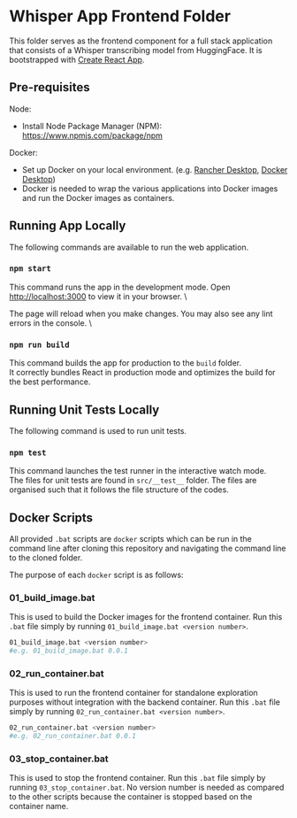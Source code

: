 # Whisper App Frontend Folder

This folder serves as the frontend component for a full stack application that consists of a Whisper transcribing model from HuggingFace. It is bootstrapped with [Create React App](https://github.com/facebook/create-react-app).

## Pre-requisites

Node:
- Install Node Package Manager (NPM): https://www.npmjs.com/package/npm

Docker:
- Set up Docker on your local environment. (e.g. [Rancher Desktop](https://docs.rancherdesktop.io/getting-started/installation/), [Docker Desktop](https://docs.docker.com/desktop/setup/install/windows-install/))
- Docker is needed to wrap the various applications into Docker images and run the Docker images as containers.

## Running App Locally

The following commands are available to run the web application.

### `npm start`

This command runs the app in the development mode. Open [http://localhost:3000](http://localhost:3000) to view it in your browser. \

The page will reload when you make changes. You may also see any lint errors in the console. \

### `npm run build`

This command builds the app for production to the `build` folder.\
It correctly bundles React in production mode and optimizes the build for the best performance.


## Running Unit Tests Locally

The following command is used to run unit tests.

### `npm test`

This command launches the test runner in the interactive watch mode.\
The files for unit tests are found in `src/__test__` folder. The files are organised such that it follows the file structure of the codes.

## Docker Scripts
All provided `.bat` scripts are `docker` scripts which can be run in the command line after cloning this repository and navigating the command line to the cloned folder. 

The purpose of each `docker` script is as follows:

### 01_build_image.bat
This is used to build the Docker images for the frontend container. Run this `.bat` file simply by running `01_build_image.bat <version number>`. 
```bash
01_build_image.bat <version number>
#e.g. 01_build_image.bat 0.0.1
```

### 02_run_container.bat
This is used to run the frontend container for standalone exploration purposes without integration with the backend container.  Run this `.bat` file simply by running `02_run_container.bat <version number>`. 
```bash
02_run_container.bat <version number>
#e.g. 02_run_container.bat 0.0.1
```

### 03_stop_container.bat
This is used to stop the frontend container. Run this `.bat` file simply by running `03_stop_container.bat`.   No version number is needed as compared to the other scripts because the container is stopped based on the container name.
